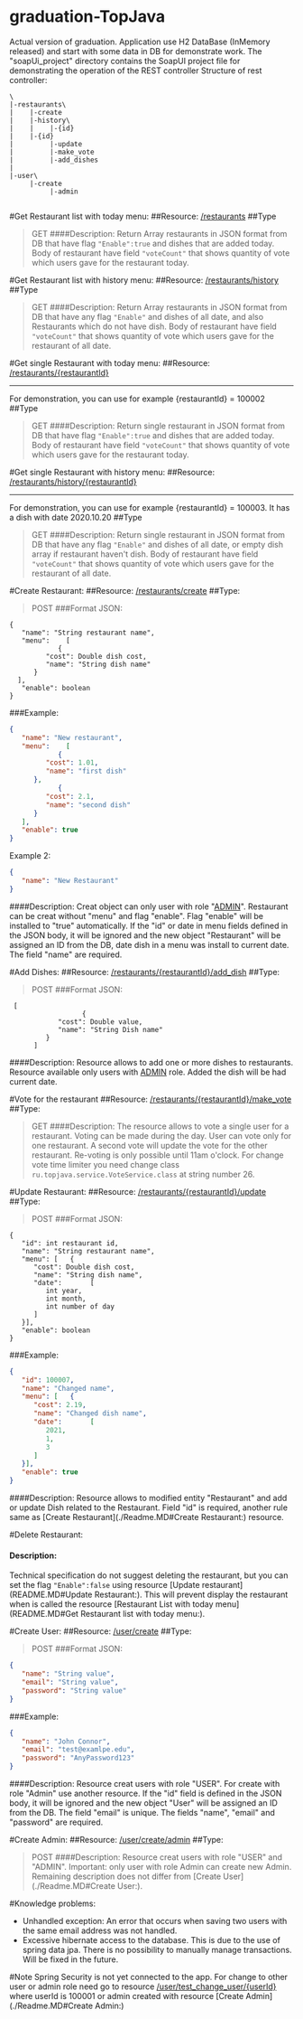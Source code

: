 # graduation-TopJava
Actual version of graduation. Application use H2 DataBase (InMemory released) and start with some data in DB for demonstrate work.
The "soapUi_project" directory contains the SoapUI project file for demonstrating the operation of the REST controller 
Structure of rest controller:  
```
\  
|-restaurants\  
|    |-create
|    |-history\
|    |    |-{id}    
|    |-{id}
|         |-update
|         |-make_vote
|         |-add_dishes
|    
|-user\
     |-create
          |-admin
    
```
#Get Restaurant list with today menu:
##Resource: 
[/restaurants](http://localhost:8080/restaurants)
##Type
>GET
####Description:
Return Array restaurants in JSON format from DB that have flag `"Enable":true` and dishes that are added today.
Body of restaurant have field `"voteCount"` that shows quantity of vote which users gave for the restaurant today.

#Get Restaurant list with history menu:
##Resource: 
[/restaurants/history](http://localhost:8080/restaurants/history)
##Type
>GET
####Description:
Return Array restaurants in JSON format from DB that have any flag `"Enable"` and dishes of all date, and also Restaurants which do not have dish.
Body of restaurant have field `"voteCount"` that shows quantity of vote which users gave for the restaurant of all date.

#Get single Restaurant with today menu:
##Resource: 
[/restaurants/{restaurantId}](http://localhost:8080/restaurants/{restaurantId})
___
For demonstration, you can use for example {restaurantId} = 100002
##Type
>GET
####Description:
Return single restaurant in JSON format from DB that have flag `"Enable":true` and dishes that are added today.
Body of restaurant have field `"voteCount"` that shows quantity of vote which users gave for the restaurant today.

#Get single Restaurant with history menu:
##Resource: 
[/restaurants/history/{restaurantId}](http://localhost:8080/restaurants/history/{restaurantId})
___
For demonstration, you can use for example {restaurantId} = 100003. It has a dish with date 2020.10.20
##Type
>GET
####Description:
Return single restaurant in JSON format from DB that have any flag `"Enable"` and dishes of all date, or empty dish array if restaurant haven't dish.
Body of restaurant have field `"voteCount"` that shows quantity of vote which users gave for the restaurant of all date.

#Create Restaurant:
##Resource: 
[/restaurants/create](http://localhost:8080/restaurants/create)
##Type:
>POST
###Format JSON:
```
{
   "name": "String restaurant name",
   "menu":    [
            {
         "cost": Double dish cost,
         "name": "String dish name"
      }
  ],
   "enable": boolean
}
```
###Example:
```JSON
{
   "name": "New restaurant",
   "menu":    [
            {
         "cost": 1.01,
         "name": "first dish"
      },
            {
         "cost": 2.1,
         "name": "second dish"
      }
   ],
   "enable": true
}
```
Example 2:
```JSON
{
   "name": "New Restaurant"
}
```
####Description:
Creat object can only user with role "[ADMIN](./Readme.MD#Note)".
Restaurant can be creat without "menu" and flag "enable".
Flag "enable" will be installed to "true" automatically.
If the "id" or date in menu fields defined in the JSON body, it will be ignored and the new object "Restaurant" will be assigned an ID from the DB, date dish in a menu was install to current date.
The field "name" are required.

#Add Dishes:
##Resource:
[/restaurants/{restaurantId}/add_dish](http://localhost:8080/restaurants/{restaurantId}/add_dish)
##Type:
>POST
###Format JSON:
```
 [
                  {
            "cost": Double value,
            "name": "String Dish name"
         }
      ]
```
####Description:
Resource allows to add one or more dishes to restaurants. Resource available only users with [ADMIN](./Readme.MD#Note) role.
Added the dish will be had current date.

#Vote for the restaurant
##Resource:
[/restaurants/{restaurantId}/make_vote](http://localhost:8080/restaurants/{restaurantId}/make_vote)
##Type:
>GET
####Description:
The resource allows to vote a single user for a restaurant. Voting can be made during the day. User can vote only for one restaurant.
A second vote will update the vote for the other restaurant. Re-voting is only possible until 11am o'clock.
For change vote time limiter you need change class `ru.topjava.service.VoteService.class` at string number 26.

#Update Restaurant:
##Resource: 
[/restaurants/{restaurantId}/update](http://localhost:8080/restaurants/{restaurantId}/update)
##Type:
>POST
###Format JSON:
```
{
   "id": int restaurant id,
   "name": "String restaurant name",
   "menu": [   {
      "cost": Double dish cost,
      "name": "String dish name",
      "date":       [
         int year,
         int month,
         int number of day
      ]
   }],
   "enable": boolean
}
```
###Example:
```JSON
{
   "id": 100007,
   "name": "Changed name",
   "menu": [   {
      "cost": 2.19,
      "name": "Changed dish name",
      "date":       [
         2021,
         1,
         3
      ]
   }],
   "enable": true
}
```
####Description:
Resource allows to modified entity "Restaurant" and add or update Dish related to the Restaurant.
Field "id" is required, another rule same as [Create Restaurant](./Readme.MD#Create Restaurant:) resource.

#Delete Restaurant:
#### Description:
Technical specification do not suggest deleting the restaurant, but you can set the flag `"Enable":false` using resource [Update restaurant](README.MD#Update Restaurant:). 
This will prevent display the restaurant when is called the resource [Restaurant List with today menu](README.MD#Get Restaurant list with today menu:).


#Create User:
##Resource: 
[/user/create](http://localhost:8080/user/create)
##Type:
>POST
###Format JSON:
```JSON
{
   "name": "String value",
   "email": "String value",
   "password": "String value"
}
```
###Example:
```JSON
{
   "name": "John Connor",
   "email": "test@examlpe.edu",
   "password": "AnyPassword123"
}
```
####Description: 
Resource creat users with role "USER". For create with role "Admin" use another resource.
If the "id" field is defined in the JSON body, it will be ignored and the new object "User" will be assigned an ID from the DB.
The field "email" is unique.
The fields "name", "email" and "password" are required.

#Create Admin:
##Resource: 
[/user/create/admin](http://localhost:8080/user/create/admin)
##Type:
>POST
####Description:
Resource creat users with role "USER" and "ADMIN". Important: only user with role Admin can create new Admin.
Remaining description does not differ from [Create User](./Readme.MD#Create User:).


#Knowledge problems:
- Unhandled exception:
An error that occurs when saving two users with the same email address was not handled.
- Excessive hibernate access to the database. This is due to the use of spring data jpa. 
There is no possibility to manually manage transactions. Will be fixed in the future.

#Note
Spring Security is not yet connected to the app. For change to other user or admin role need go to resource [/user/test_change_user/{userId}](/user/test_change_user/{userId}) where userId is 100001 or admin created with resource [Create Admin](./Readme.MD#Create Admin:)